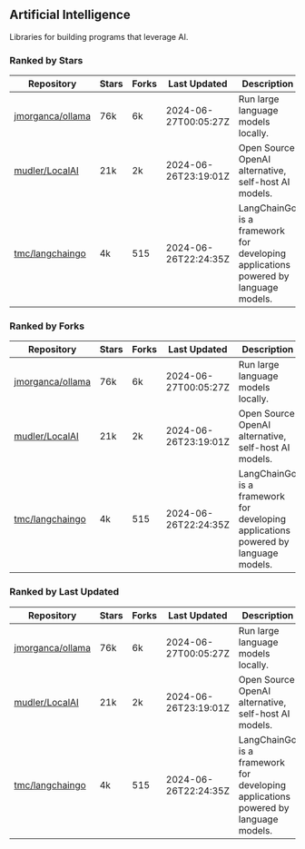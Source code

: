 ## Artificial Intelligence

Libraries for building programs that leverage AI.

### Ranked by Stars

| Repository | Stars | Forks | Last Updated | Description | 
|------------|-------|-------|--------------|-------------|
| [jmorganca/ollama](https://github.com/jmorganca/ollama) | 76k | 6k | 2024-06-27T00:05:27Z |  Run large language models locally. |
| [mudler/LocalAI](https://github.com/mudler/LocalAI) | 21k | 2k | 2024-06-26T23:19:01Z |  Open Source OpenAI alternative, self-host AI models. |
| [tmc/langchaingo](https://github.com/tmc/langchaingo) | 4k | 515 | 2024-06-26T22:24:35Z |  LangChainGo is a framework for developing applications powered by language models. |

### Ranked by Forks

| Repository | Stars | Forks | Last Updated | Description | 
|------------|-------|-------|--------------|-------------|
| [jmorganca/ollama](https://github.com/jmorganca/ollama) | 76k | 6k | 2024-06-27T00:05:27Z |  Run large language models locally. |
| [mudler/LocalAI](https://github.com/mudler/LocalAI) | 21k | 2k | 2024-06-26T23:19:01Z |  Open Source OpenAI alternative, self-host AI models. |
| [tmc/langchaingo](https://github.com/tmc/langchaingo) | 4k | 515 | 2024-06-26T22:24:35Z |  LangChainGo is a framework for developing applications powered by language models. |

### Ranked by Last Updated

| Repository | Stars | Forks | Last Updated | Description | 
|------------|-------|-------|--------------|-------------|
| [jmorganca/ollama](https://github.com/jmorganca/ollama) | 76k | 6k | 2024-06-27T00:05:27Z |  Run large language models locally. |
| [mudler/LocalAI](https://github.com/mudler/LocalAI) | 21k | 2k | 2024-06-26T23:19:01Z |  Open Source OpenAI alternative, self-host AI models. |
| [tmc/langchaingo](https://github.com/tmc/langchaingo) | 4k | 515 | 2024-06-26T22:24:35Z |  LangChainGo is a framework for developing applications powered by language models. |

